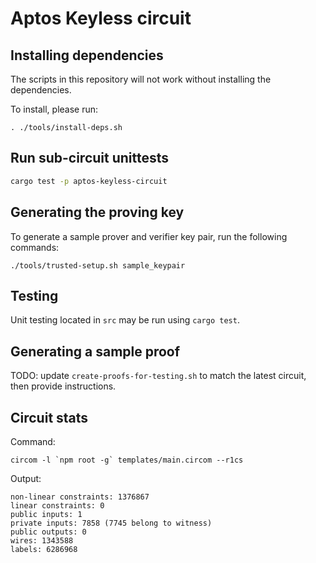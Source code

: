 # Aptos Keyless circuit

## Installing dependencies

The scripts in this repository will not work without installing the dependencies.

To install, please run:

```
. ./tools/install-deps.sh
```

## Run sub-circuit unittests

```bash
cargo test -p aptos-keyless-circuit
```

## Generating the proving key

To generate a sample prover and verifier key pair, run the following commands:

```
./tools/trusted-setup.sh sample_keypair
```

## Testing

Unit testing located in `src` may be run using `cargo test`. 

## Generating a sample proof

TODO: update `create-proofs-for-testing.sh` to match the latest circuit, then provide instructions.

## Circuit stats

Command:
```
circom -l `npm root -g` templates/main.circom --r1cs
```

Output:
```
non-linear constraints: 1376867
linear constraints: 0
public inputs: 1
private inputs: 7858 (7745 belong to witness)
public outputs: 0
wires: 1343588
labels: 6286968
```
